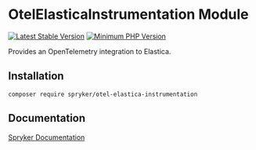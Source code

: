 # OtelElasticaInstrumentation Module
[![Latest Stable Version](https://poser.pugx.org/spryker/otel-elastica-instrumentation/v/stable.svg)](https://packagist.org/packages/spryker/otel-elastica-instrumentation)
[![Minimum PHP Version](https://img.shields.io/badge/php-%3E%3D%208.1-8892BF.svg)](https://php.net/)

Provides an OpenTelemetry integration to Elastica.

## Installation

```
composer require spryker/otel-elastica-instrumentation
```

## Documentation

[Spryker Documentation](https://docs.spryker.com)
